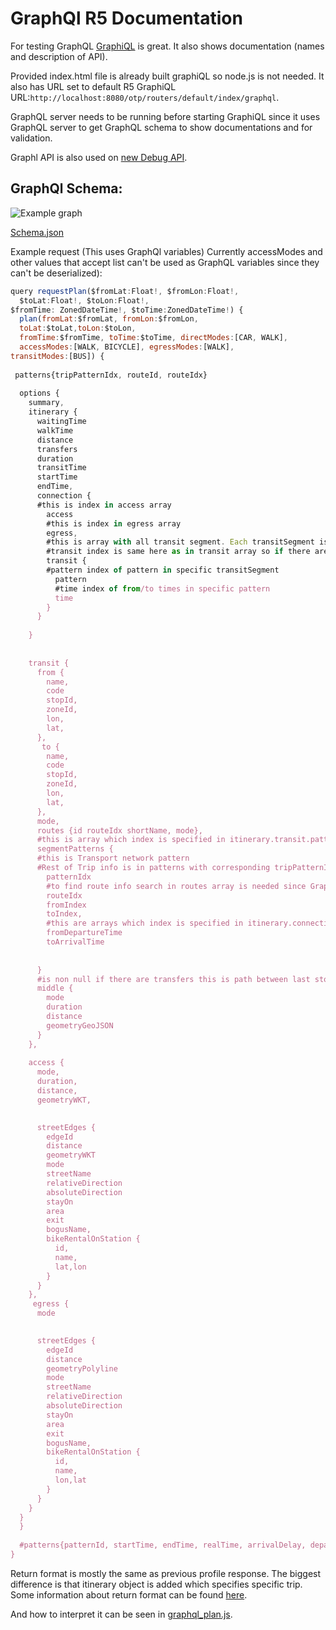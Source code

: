 # GraphQl R5 Documentation

For testing GraphQL [GraphiQL](https://github.com/graphql/graphiql) is great. It also shows documentation (names and description of API).

Provided index.html file is already built graphiQL so node.js is not needed. It also has URL set to default R5 GraphiQL URL:`http://localhost:8080/otp/routers/default/index/graphql`.

GraphQL server needs to be running before starting GraphiQL since it uses GraphQL server to get GraphQL schema to show documentations and for validation.

Graphl API is also used on [new Debug API](http://localhost:8080/new.html).

## GraphQl Schema:
![Example graph](https://rawgit.com/buma/R5Docs/master/resources/schemaDiagram.svg)

[Schema.json](https://github.com/buma/R5Docs/blob/master/resources/graphqlSchema.json)

Example request (This uses GraphQl variables) Currently accessModes and other values that accept list can't be used as GraphQL variables since they can't be deserialized):
```javascript
query requestPlan($fromLat:Float!, $fromLon:Float!,
  $toLat:Float!, $toLon:Float!,
$fromTime: ZonedDateTime!, $toTime:ZonedDateTime!) {
  plan(fromLat:$fromLat, fromLon:$fromLon,
  toLat:$toLat,toLon:$toLon,
  fromTime:$fromTime, toTime:$toTime, directModes:[CAR, WALK],
  accessModes:[WALK, BICYCLE], egressModes:[WALK],
transitModes:[BUS]) {
  
 patterns{tripPatternIdx, routeId, routeIdx}
  
  options {
    summary,
    itinerary {
      waitingTime
      walkTime
      distance
      transfers
      duration
      transitTime
      startTime
      endTime,
      connection {
      #this is index in access array
        access 
        #this is index in egress array
        egress,
        #this is array with all transit segment. Each transitSegment is one part of transit journey. If there are multiple there are transfers
        #transit index is same here as in transit array so if there are two transit elements with first first transitSegment is meant and with second second
        transit {
        #pattern index of pattern in specific transitSegment
          pattern
          #time index of from/to times in specific pattern
          time
        }
      }
    
    }
    
    
    transit {
      from {
        name,
        code
        stopId,
        zoneId,
        lon,
        lat,
      },
       to {
        name,
        code
        stopId,
        zoneId,
        lon,
        lat,
      },
      mode,
      routes {id routeIdx shortName, mode},
      #this is array which index is specified in itinerary.transit.pattern
      segmentPatterns {
      #this is Transport network pattern 
      #Rest of Trip info is in patterns with corresponding tripPatternIdx
        patternIdx
        #to find route info search in routes array is needed since GraphQL doesn't support maps
        routeIdx
        fromIndex
        toIndex,
        #this are arrays which index is specified in itinerary.connection.transit.time
        fromDepartureTime
        toArrivalTime
        
     
      }
      #is non null if there are transfers this is path between last stop of this transitSegment and to first of next mode is always WALK
      middle {
        mode
        duration
        distance
        geometryGeoJSON
      }
    },
    
    access {
      mode,
      duration,
      distance,
      geometryWKT,
      

      streetEdges {
        edgeId
        distance
        geometryWKT
        mode
        streetName
        relativeDirection
        absoluteDirection
        stayOn
        area
        exit
        bogusName,
        bikeRentalOnStation {
          id,
          name,
          lat,lon
        }
      }
    },
     egress {
      mode
     

      streetEdges {
        edgeId
        distance
        geometryPolyline
        mode
        streetName
        relativeDirection
        absoluteDirection
        stayOn
        area
        exit
        bogusName,
        bikeRentalOnStation {
          id,
          name,
          lon,lat
        }
      }
    }
  } 
  }
  
  #patterns{patternId, startTime, endTime, realTime, arrivalDelay, departureDelay}
} 
```
Return format is mostly the same as previous profile response. The biggest difference is that itinerary object is added which specifies specific trip.
Some information about return format can be found [here](https://github.com/conveyal/r5/issues/48#issuecomment-165480575).

And how to interpret it can be seen in [graphql_plan.js](https://github.com/conveyal/r5/blob/graphQL/src/main/resources/debug-plan/scripts/graphql_plan.js#L408).
